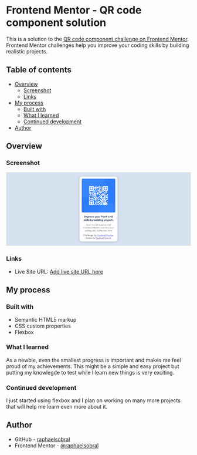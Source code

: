 # Frontend Mentor - QR code component solution

This is a solution to the [QR code component challenge on Frontend Mentor](https://www.frontendmentor.io/challenges/qr-code-component-iux_sIO_H). Frontend Mentor challenges help you improve your coding skills by building realistic projects. 

## Table of contents

- [Overview](#overview)
  - [Screenshot](#screenshot)
  - [Links](#links)
- [My process](#my-process)
  - [Built with](#built-with)
  - [What I learned](#what-i-learned)
  - [Continued development](#continued-development)
- [Author](#author)


## Overview

### Screenshot

![Resolution screenshot](./images/screenshot-ch1.jpg)

### Links

- Live Site URL: [Add live site URL here](https://your-live-site-url.com)

## My process

### Built with

- Semantic HTML5 markup
- CSS custom properties
- Flexbox

### What I learned

As a newbie, even the smallest progress is important and makes me feel proud of my achievements. This might be a simple and easy project but putting my knowlegde to test while I learn new things is very exciting. 

### Continued development

I just started using flexbox and I plan on working on many more projects that will help me learn even more about it.

## Author
- GitHub - [raphaelsobral](https://github.com/raphaelsobral)
- Frontend Mentor - [@raphaelsobral](https://www.frontendmentor.io/profile/raphaelsobral)

